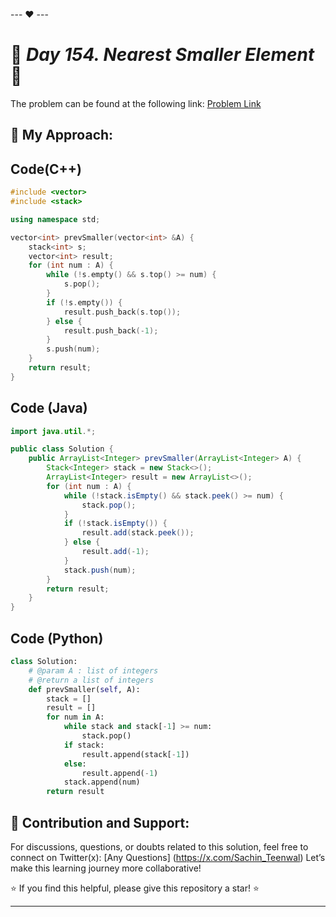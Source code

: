 --- ❤️ ---

# 🚀 _Day 154. Nearest Smaller Element_ 🧠


The problem can be found at the following link: [Problem Link](https://www.interviewbit.com/problems/nearest-smaller-element/)

## 🎯 **My Approach:**


## Code(C++)
```cpp
#include <vector>
#include <stack>

using namespace std;

vector<int> prevSmaller(vector<int> &A) {
    stack<int> s;
    vector<int> result;
    for (int num : A) {
        while (!s.empty() && s.top() >= num) {
            s.pop();
        }
        if (!s.empty()) {
            result.push_back(s.top());
        } else {
            result.push_back(-1);
        }
        s.push(num);
    }
    return result;
}
```

## Code (Java)

```java
import java.util.*;

public class Solution {
    public ArrayList<Integer> prevSmaller(ArrayList<Integer> A) {
        Stack<Integer> stack = new Stack<>();
        ArrayList<Integer> result = new ArrayList<>();
        for (int num : A) {
            while (!stack.isEmpty() && stack.peek() >= num) {
                stack.pop();
            }
            if (!stack.isEmpty()) {
                result.add(stack.peek());
            } else {
                result.add(-1);
            }
            stack.push(num);
        }
        return result;
    }
}
```

## Code (Python)

```python
class Solution:
    # @param A : list of integers
    # @return a list of integers
    def prevSmaller(self, A):
        stack = []
        result = []
        for num in A:
            while stack and stack[-1] >= num:
                stack.pop()
            if stack:
                result.append(stack[-1])
            else:
                result.append(-1)
            stack.append(num)
        return result
```



## 🎯 **Contribution and Support:**

For discussions, questions, or doubts related to this solution, feel free to connect on Twitter(x): [Any Questions] (https://x.com/Sachin_Teenwal) Let’s make this learning journey more collaborative!

⭐ If you find this helpful, please give this repository a star! ⭐

---
